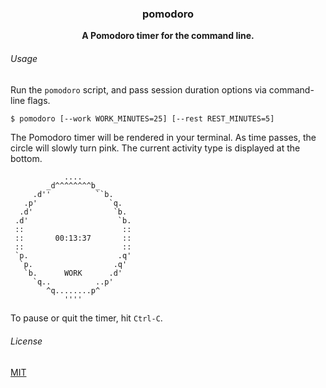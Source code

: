 <h3 align="center">pomodoro</h3>

<p align="center">
  <b>A Pomodoro timer for the command line.</b>
</p>

###### Usage

Run the `pomodoro` script, and pass session duration options via command-line flags.

```bash
$ pomodoro [--work WORK_MINUTES=25] [--rest REST_MINUTES=5]
```

The Pomodoro timer will be rendered in your terminal. As time passes, the circle will slowly turn pink. The current activity type is displayed at the bottom.

```
            ....
        _d^^^^^^^^b_
     .d''          ``b.
   .p'                `q.
  .d'                  `b.
 .d'                    `b.
 ::                      ::
 ::       00:13:37       ::
 ::                      ::
 `p.                    .q'
  `p.                  .q'
   `b.      WORK      .d'
     `q..          ..p'
        ^q........p^
            ''''
```

To pause or quit the timer, hit `Ctrl-C`.

###### License

[MIT](https://choosealicense.com/licenses/mit/)
